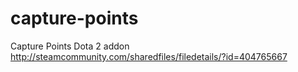 # capture-points
Capture Points Dota 2 addon http://steamcommunity.com/sharedfiles/filedetails/?id=404765667
